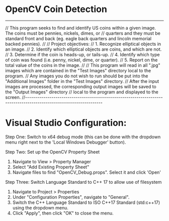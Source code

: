 # OpenCV Coin Detection

--------------------------------------------------------------------------------------------------------------------
// This program seeks to find and identify US coins within a given image. The coins must be pennies, nickels, dimes, or
// quarters and they must be standard front and back (eg. eagle back quarters and lincoln memorial backed pennies).
//
// Project objectives:
//      1. Recognize elliptical objects in an image.
//      2. Identify which elliptical objects are coins, and which are not.
//      3. Determine if the coin is heads-up, or tails-up.
//      4. Identify which type of coin was found (i.e. penny, nickel, dime, or quarter).
//      5. Report on the total value of the coins in the image.
//
// This program will read in all ".jpg" images which are contained in the "Test Images" directory local to the program.
// Any images you do not wish to run should be put into the "Additional Images" folder in the "Test Images" directory. 
// After the input images are processed, the corresponding output images will be saved to the "Output Images" directory
// local to the program and displayed to the screen.
//--------------------------------------------------------------------------------------------------------------------


# Visual Studio Configuration:

Step One: Switch to x64 debug mode (this can be done with the dropdown menu right next to the 'Local Windows Debugger'
button).

Step Two: Set up the OpenCV Property Sheet
   1) Navigate to View > Property Manager
   2) Select "Add Existing Property Sheet"
   3) Navigate files to find "OpenCV_Debug.props". Select it and click 'Open'

Step Three: Switch Language Standard to C++ 17 to allow use of filesystem
   1) Navigate to Project > Properties
   2) Under "Configuration Properties", navigate to "General".
   3) Switch the C++ Language Standard to ISO C++17 Standard (std:c++17) using the dropdown menu.
   4) Click "Apply", then click "OK" to close the menu.

